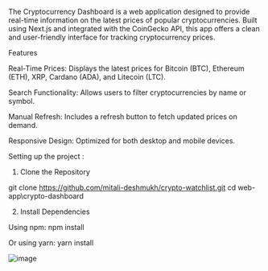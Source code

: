 The Cryptocurrency Dashboard is a web application designed to provide real-time information on the latest prices of popular cryptocurrencies. Built using Next.js and integrated with the CoinGecko API, this app offers a clean and user-friendly interface for tracking cryptocurrency prices.

Features

Real-Time Prices: Displays the latest prices for Bitcoin (BTC), Ethereum (ETH), XRP, Cardano (ADA), and Litecoin (LTC).

Search Functionality: Allows users to filter cryptocurrencies by name or symbol.

Manual Refresh: Includes a refresh button to fetch updated prices on demand.

Responsive Design: Optimized for both desktop and mobile devices.

Setting up the project : 
1. Clone the Repository

git clone https://github.com/mitali-deshmukh/crypto-watchlist.git
cd web-app\crypto-dashboard

2. Install Dependencies

Using npm:
npm install

Or using yarn:
yarn install

![image](https://github.com/user-attachments/assets/9880a0f7-f621-4c9c-97f0-2133c3daa250)
